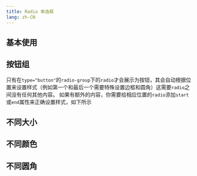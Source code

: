 ```yaml
---
title: Radio 单选框
lang: zh-CN
---
```


## 基本使用

<!-- @Code:basicUsage -->

## 按钮组
只有在`type="button"`的`radio-group`下的`radio`才会展示为按钮，其会自动根据位置来设置样式（例如第一个和最后一个需要特殊设置边框和圆角）这需要`radio`之间没有任何其他内容。
如果有额外的内容，你需要给相应位置的`radio`添加`start`或`end`属性来正确设置样式，如下所示
<!-- @Code:buttonGroup -->

## 不同大小

<!-- @Code:differentSizes -->

## 不同颜色

<!-- @Code:differentColors -->

## 不同圆角

<!-- @Code:differentRadius -->
